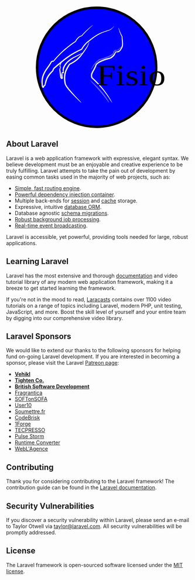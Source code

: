<p align="center"><img src="data:image/svg+xml;base64,PD94bWwgdmVyc2lvbj0iMS4wIiBlbmNvZGluZz0iVVRGLTgiIHN0YW5kYWxv%0AbmU9Im5vIj8+CjwhLS0gQ3JlYXRlZCB3aXRoIElua3NjYXBlIChodHRwOi8v%0Ad3d3Lmlua3NjYXBlLm9yZy8pIC0tPgo8c3ZnIHhtbG5zOmRjPSJodHRwOi8v%0AcHVybC5vcmcvZGMvZWxlbWVudHMvMS4xLyIgeG1sbnM6Y2M9Imh0dHA6Ly9j%0AcmVhdGl2ZWNvbW1vbnMub3JnL25zIyIgeG1sbnM6cmRmPSJodHRwOi8vd3d3%0ALnczLm9yZy8xOTk5LzAyLzIyLXJkZi1zeW50YXgtbnMjIiB4bWxuczpzdmc9%0AImh0dHA6Ly93d3cudzMub3JnLzIwMDAvc3ZnIiB4bWxucz0iaHR0cDovL3d3%0Ady53My5vcmcvMjAwMC9zdmciIHhtbG5zOnNvZGlwb2RpPSJodHRwOi8vc29k%0AaXBvZGkuc291cmNlZm9yZ2UubmV0L0RURC9zb2RpcG9kaS0wLmR0ZCIgeG1s%0AbnM6aW5rc2NhcGU9Imh0dHA6Ly93d3cuaW5rc2NhcGUub3JnL25hbWVzcGFj%0AZXMvaW5rc2NhcGUiIGlkPSJzdmcyIiB2ZXJzaW9uPSIxLjEiIHdpZHRoPSIx%0AMjM3LjUiIGhlaWdodD0iODI1IiB2aWV3Qm94PSIwIDAgMTIzNy41IDgyNSI+%0ACiAgPG1ldGFkYXRhIGlkPSJtZXRhZGF0YTgiPgogICAgCiAgPC9tZXRhZGF0%0AYT4KICA8ZGVmcyBpZD0iZGVmczYiPgogICAgCiAgICAKICAgIAogICAgCiAg%0AICAKICAgIAogICAgCiAgICAKICAgIAogICAgCiAgICAKICAgIAogIDwvZGVm%0Acz4KICAKICA8ZyBpZD0iZzQzMTEiIHRyYW5zZm9ybT0ibWF0cml4KDAuODQ2%0ANTc1MzQsMCwwLDAuODQ2NTc1MzQsMjA4MS4wMDYxLC0xNjQuNzEzNzMpIj4K%0AICAgIDxjaXJjbGUgcj0iNDcyLjQ3MjMyIiBjeT0iNjgxLjMxNjY1IiBjeD0i%0ALTE3NDEuMDI4MiIgaWQ9InBhdGg0Mjg0IiBzdHlsZT0ib3BhY2l0eToxO2Zp%0AbGw6IzAwMDBmZjtmaWxsLW9wYWNpdHk6MTtzdHJva2U6IzAwMDAwMDtzdHJv%0Aa2Utd2lkdGg6MTguNTQ1MzA3MTY7c3Ryb2tlLW1pdGVybGltaXQ6NDtzdHJv%0Aa2UtZGFzaGFycmF5Om5vbmU7c3Ryb2tlLW9wYWNpdHk6MSIvPgogICAgPHBh%0AdGggc3R5bGU9ImZpbGw6I2ZmZmZlMDtmaWxsLXJ1bGU6ZXZlbm9kZDtzdHJv%0Aa2U6bm9uZTtzdHJva2Utd2lkdGg6MXB4O3N0cm9rZS1saW5lY2FwOmJ1dHQ7%0Ac3Ryb2tlLWxpbmVqb2luOm1pdGVyO3N0cm9rZS1vcGFjaXR5OjEiIGQ9Im0g%0ALTE2MTguMTQxMiw5NjEuNzk5NiBjIC0yLjUyMTEsMS41NDM2IC0yNS4zOTM5%0ALC00MS40MTE4OSAtNzQuMjg3MSwtMTAxLjI5MjczIDAsMCAwLC0xZS01IDAs%0ALTFlLTUgLTIzLjYzMzgsLTI4Ljk4NTI0IC01My4wNjg2LC02MC44Mzg1OSAt%0AODkuNDcxNiwtOTMuMTU1NjMgLTEuODQ2OSwtNC42MDI4NCAtMy4zMDg1LC05%0ALjUxMDA0IC00LjA5OTEsLTE0LjYzOTIgLTAuNDg2OSwtNC4xNTkxNCAtMC40%0AMjA1LC04LjQwODczIDAuMjI1NiwtMTIuNjExNTggMCwwIDAsLTRlLTUgMCwt%0ANGUtNSAxLjM2NTQsLTguNDUzMzIgNC43MjMsLTE2LjEyNjY4IDguNTE0Nywt%0AMjMuMjgxNDkgMi44NTE2LC01LjQ1ODU1IDExLjE1NDQsLTIwLjEwMjU1IDEz%0ALjkyNTEsLTI1LjQzNDg5IDUuODU1OCwtMTEuMTg2MTQgMTEuMDMzOSwtMjIu%0AOTU1MzEgMTUuMTE3OCwtMzUuMjA4ODYgNi4zMjY4LC01Ljk1MzYzIDEzLjE0%0ANTgsLTExLjQ5ODkgMjAuNDE0NiwtMTYuNTA3MjggMy4zMjg0LC0yLjI5MzQx%0AIDYuNzI4NCwtNC40NTg0OSAxMC4xOTMyLC02LjQ4ODQgOS42MzgyLC01LjQz%0AOTIgMTkuNzEyMywtOS43NTgzNiAyOS44MTI3LC0xMy4yOTExOSAzMy41OTk2%0ALC0xMS42OTQxMiAyNS43MTk1LC02LjEzODg4IDU3LjQ1NDUsLTE3LjM1ODEz%0AIDcuOTYxNywtNS42MDU0MiAxNS4yNDk1LC0xMS40NDI1IDIxLjA4NDYsLTE4%0ALjM1NTA5IDcuMzUyNywtOC4xNDI1NCAxMi44Mzk4LC0xNy41MzkyMiAxNi4w%0AODEyLC0yNy4yNTMzIDkuMjcxNywtMC4wMzkzIDE4LjE4NTIsLTEuMTggMjUu%0ANTY1MSwtNS4wODQyOCA3LjI1NDQsLTMuNTQ1NjQgMTIuNTk3MSwtMTAuNjcw%0AMjcgMTUuOTA2OCwtMTguMTQ0MTQgNS4yMjUzLC02LjY3NjMgOC44MTIzLC0x%0ANC4zMTk2MiAxMC42NzcxLC0yMi4wNjQ0NSAxLjgxODMsLTcuNjQxNTggMi4w%0AMzM2LC0xNS42NzM2NSAxLjcyNzEsLTIzLjI3Mzc2IC0wLjMzNzYsLTguMDU2%0AMzMgLTEuNDE0NCwtMTcuMDgyMzYgLTIuMTA5NCwtMjQuNjE5MjMgLTAuNzYy%0AOCwtOC41ODUxNiAtMS4xNTg5LC0xNi40NTA3OSAtMC40OTk0LC0yNC4zNjI3%0AOCAtOC41NTQ0LC0xNi4zOTk0NiAtMTQuMDg1OCwtMjkuMTMzMTcgLTE3Ljk5%0ANDcsLTQxLjE4ODgzIDAsMCAwLC0xMGUtNiAwLC0xMGUtNiAtMS41NzQ0LC00%0ALjg4MTExIC0zLjE1NTEsLTEwLjU1MTQgLTQuMTM2LC0xNC4wMTY4OSAtMi44%0AMTIzLC05LjkzNDk2IC00LjU3NzYsLTE1LjIxMzc5IC00LjA5OTQsLTE1LjQw%0ANzM2IDAuNDI3NCwtMC4xNzMgMy4wODI1LDQuNzY0MzYgNi43NzgyLDE0LjUy%0AMjI1IDAuODQ3MSwyLjIzNTY2IDMuNzEzMywxMC4wNzQ0MSA1LjA5NDQsMTMu%0ANjA2ODYgMCwwIDEwZS01LDEwZS02IDEwZS01LDEwZS02IDQuNjcwNSwxMi4w%0AMjI5MiAxMC42MDQ2LDI0LjM1MzM0IDE5LjkwMSw0MS4yNjcxMyAtMC4yODIs%0ANy44NDM5NyAwLjQ2NzksMTUuNzkzNzQgMS41ODg0LDI0Ljg3MjQ3IDAuOTAw%0ANSw3LjQyNDg5IDIuMjEzOCwxNi40NDcxNyAyLjc4MDMsMjQuOTI3MzUgMC41%0ANDQzLDcuOTcxNDYgMC40NjcsMTYuNjY3NjIgLTEuMzcyMiwyNS4zODUxIC0x%0ALjc4OTUsOC41OTkzOCAtNS41MjQyLDE3LjA3MTMxIC0xMS4yMDIzLDI0LjUw%0ANzggLTMuNDcwNiw4LjY4ODM1IC05Ljc5NDIsMTcuMDQyNjUgLTE5LjEyMSwy%0AMS44MDc2MyAtNy45MTU5LDMuNzYyMjkgLTE2Ljg0ODMsNC4yNTI0MyAtMjUu%0ANDEyOSwyLjk2NzE1IC0yLjAzMTUsMTAuMDM0MDkgLTYuNDY4NywxOS41Nzk3%0ANiAtMTMuMDAyNywyNy42NjgzNSAtNi45MzQ4LDguMDEzMiAtMTUuMTUzNCwx%0ANC42NjIyMSAtMjMuODM2NSwyMC43Mjk1NCAtMjkuMzQyOSwxMC42NTI0MiAt%0AMjguODkxOCw3LjY5Mzc5IC01OC41NTMyLDE4LjI0Mzg1IC05LjY1OTQsMy40%0AMTkwOSAtMTkuMTk0OCw3LjUxNTM3IC0yOC4xOTExLDEyLjYxNDgyIC0zLjA5%0AOTUsMS42ODI1MSAtNi4xNDE2LDMuNDkyOTMgLTkuMTIwNCw1LjQyNDYzIC02%0ALjUwNDcsNC4yMTgzIC0xMi42MTA1LDguOTUyMjggLTE4LjI3NTcsMTQuMDc4%0ANjQgLTMuODQzOSwxMi4xMjc1MyAtOC44MTQzLDIzLjY3ODQ0IC0xNC40OTg5%0ALDM0LjU3Mzk4IC0zLjQ5NDEsNi42NDg3NyAtMTAuODU5MywxOS4zMzI1NSAt%0AMTQuMDY2NCwyNS4zODkxNiAtMy41NjQ3LDYuODMzODggLTYuNjM5NSwxMy40%0ANjQ0MiAtNy42NzM4LDIwLjI0MjYzIDAsMCAwLDJlLTUgMCwyZS01IC0wLjU0%0AMTUsMy4zMzUyOSAtMC42MjI2LDYuNzMzMDEgLTAuMjYyMSwxMC4wNTYzNiAw%0ALjE5MzgsMy41NjIxNCAxLjAxMzQsNy4xMTg3NCAyLjE4MDcsMTAuNTc1OTEg%0AMzUuOTY5NCwzMi4yNDQ5MyA2NC44MjA0LDY0LjMyNjQzIDg3LjcwMzksOTMu%0ANzIwODEgMCwwIDAsMmUtNSAwLDJlLTUgNDcuODk1NSw2MS41ODk1OSA2OC40%0AOTU3LDEwNS44OTU3IDY4LjU1ODgsMTA1Ljg1NzA4IHoiIGlkPSJwYXRoNDI2%0AOCIvPgogICAgPHBhdGggc3R5bGU9ImZpbGw6I2ZmZmZlMDtmaWxsLXJ1bGU6%0AZXZlbm9kZDtzdHJva2U6bm9uZTtzdHJva2Utd2lkdGg6MXB4O3N0cm9rZS1s%0AaW5lY2FwOmJ1dHQ7c3Ryb2tlLWxpbmVqb2luOm1pdGVyO3N0cm9rZS1vcGFj%0AaXR5OjEiIGQ9Im0gLTE4NjIuMTU3NSw5NjIuNzk5NjcgYyAtMC41NzI4LDAu%0ANTcyOTIgLTEwLjM3NCwtNy45MzE0NiAtMjYuODk2MSwtMjMuNzIxMzEgLTE1%0ALjM1NjMsLTE0LjY3NTc2IC00MC45ODg2LC0zOS45NDg4NCAtNjYuMTI3LC02%0AOC41MjQ3MiAtOC45NTI1LC0xMC4xNjk5NyAtMTguODE3NywtMjEuNzY2NTQg%0ALTI3LjUwMDQsLTM0LjM5ODI0IC0yLjg2MjcsLTQuMTU3ODggLTUuNzA2Niwt%0AOC42MTU1IC04LjE0MzcsLTEzLjQ0MTQ0IC0xLjY2MzEsLTMuMTg0NjcgLTMu%0AMjQ5LC02Ljg3MzU3IC0zLjk3NjEsLTExLjExNTc5IC0zLjQyNjYsLTE2Ljk0%0AMjI4IC01LjY4NjksLTM1LjMwMzAxIC00Ljg5OTYsLTU0LjEzNSAwLjU3MTks%0ALTEzLjYzMzg1IDIuODgwNCwtMjcuNTU5NzggNy4zNTk5LC00MS4xMDc4NCAw%0ALjkxMjUsLTIuNzQ2NyAxLjkwODksLTUuNDY1NjIgMi45ODA1LC04LjE1OTE4%0AIDMuMzgzNywtOC41MDU2NCA3LjQ1NjIsLTE2LjYwNCAxMS44MTQ4LC0yNC4y%0AOTI1OCA1Ljc1MzcsLTkuODM5OTEgMTIuNzQyMywtMjAuNDk3NTkgMTguMjcz%0ALC0yOS42MDM1NiAxOC4xMzY2LC04LjE0NzAyIDM0LjU4ODYsLTE3Ljk2MTc4%0AIDQ5LjEyOTksLTI4Ljk2NzczIDAsMCAwLC0yZS01IDAsLTJlLTUgMTQuMDQz%0AMywtMTAuNTc0MjEgMjYuMjg3NywtMjIuMzczNDMgMzYuODE1NSwtMzQuMDkx%0ANzcgMjEuNDYwNywtMjMuNzY3NDEgNDguNzI4MSwtNjQuNTcxNzUgNTguMDI1%0AOCwtNzcuNDcyOTUgMCwwIDAsLTFlLTUgMCwtMWUtNSAxLjgxNjgsLTUuNzAw%0ANDkgNS44NTA2LC0xMi44MTY5MyA3LjQ3NDUsLTE2LjE5ODMxIDIuNzg1OSwt%0ANS45MTM0IDMuOTc3NiwtOS41NDQ2NyA0LjY4ODIsLTEzLjAxMTk5IDAuNjI4%0AMiwtMy4wNjUwNiAwLjYyNiwtNC43NjIyIDAuOTg0OCwtNC43ODk3NyAwLjI1%0AMzQsLTAuMDE5NSAwLjg2MzgsMS42NDQyOCAwLjc5NzYsNC45ODM1MSAtMC4w%0ANzEsMy41NjMxMSAtMC44OTksOC4wMjg1MiAtMy4yNDQzLDE0LjE4Nzc5IC0x%0ALjM0MzIsMy41ODUzOSAtNS4xMzQ2LDExLjgwMDk1IC02LjQwNzIsMTYuODMz%0AMjcgMCwwIDAsMTBlLTYgMCwxMGUtNiAtOS4zNzIzLDE0LjgxNjM4IC0zMy4w%0AMzgzLDU0LjAxNjYzIC01Ni4wNjUyLDgwLjk1OTgxIC0xMC41NTYsMTIuMjk0%0ANzMgLTIyLjk5MzMsMjQuNzA4NTYgLTM3LjQ2MzYsMzUuOTMzMzIgMCwwIDAs%0AMmUtNSAwLDJlLTUgLTE0LjMwMjksMTEuMDQ1ODUgLTMwLjU0NjcsMjAuNzQ2%0AMDIgLTQ4LjUxOSwyOC41OTM0NiAtNC44OTEsOC43MDIwMyAtMTEuMDQ3OSwx%0AOC43MzM0OSAtMTUuODEyNiwyNy41MzkyMSAtNC4xNjU2LDcuNDI0NTUgLTgu%0AMDM1NywxNS4xMjY2NCAtMTEuMjA2OCwyMy4wOTMyOCAtMS4wMDQ1LDIuNTIz%0ANDEgLTEuOTMzMyw1LjA1OTM5IC0yLjc3NzgsNy42MTA3NyAtNC4xODE3LDEy%0ALjU2ODU2IC02LjM3MzQsMjUuNTkxODMgLTYuOTg4NCwzOC40MDM3OSAtMC44%0ANTc5LDE3LjgyMjgzIDEuMTkzNSwzNS41MjYyNyA0LjMwOTYsNTIuMDc1MTkg%0AMC4zNDM2LDIuNzIxODUgMS42MTIxLDUuNTk3ODkgMy4wMjEsOC42MTM4MiAy%0ALjA4MjUsNC4yOTY0NCA0LjY2MTUsOC40NDY4IDcuMzM3OCwxMi40ODgzNyA4%0ALjEyMjUsMTIuMjQ0NzkgMTcuNTk4OCwyMy44MTA3NCAyNi4yMzU4LDM0LjEw%0AMzI1IDIzLjQxOTYsMjcuODkwNTkgNDkuNzI4OCw1NS45NjQ4NyA2My4yNDg1%0ALDcwLjU4MDY5IDE1LjQ5NzEsMTYuNzUzNTMgMjQuMTY0MSwyNi4zOTkwMSAy%0AMy41MzA2LDI3LjAzMjY1IHoiIGlkPSJwYXRoNDI3MCIvPgogICAgPHBhdGgg%0Ac3R5bGU9Im9wYWNpdHk6MC4zNjYwMDAwMTtmaWxsOiNmZmZmZTA7ZmlsbC1v%0AcGFjaXR5OjE7ZmlsbC1ydWxlOmV2ZW5vZGQ7c3Ryb2tlOm5vbmU7c3Ryb2tl%0ALXdpZHRoOjFweDtzdHJva2UtbGluZWNhcDpidXR0O3N0cm9rZS1saW5lam9p%0AbjptaXRlcjtzdHJva2Utb3BhY2l0eToxIiBkPSJtIC0xNjQyLjE0MjgsOTYy%0ALjc5OTY3IGMgLTEuMjMwMiwwLjc2ODI3IC04Ljk5NDgsLTkuNzg5MjkgLTIx%0ALjcyNzksLTI2LjU0MjA3IC0xMy40ODI1LC0xNy43Mzg2IC0yOS43ODQsLTM4%0ALjY5NTIxIC01MS41NzUyLC02My44NjU3NSAtMjEuNzEzNywtMjUuMDgwOSAt%0ANDEuMTQzOSwtNDUuNDAzMTUgLTU2LjE5NTEsLTYxLjE0OTcyIC01LjUxMjUs%0ALTYuNDY2NjQgLTkuNjg5MSwtMTEuNjc5NjEgLTEzLjAyMDYsLTE2LjI2MDcy%0AIDAsMCAwLC0xMGUtNiAwLC0xMGUtNiAtNC44MTUsLTYuNjI3MSAtNy4wNDg3%0ALC0xMC43MTc5OCAtNi40OTExLC0xMS4xOTM2NyAwLjY4NjUsLTAuNTg1NjIg%0ANC4xMjYxLDIuNTQyMDIgOS45MzEyLDguMjI4ODcgMCwwIDAsMTBlLTYgMCwx%0AMGUtNiAtMC4yNjMxLC0wLjI1Nzg3IDEyLjgzNDIsMTIuNjIwMTMgMTQuNTU5%0AOSwxNC4zMjAwNiAxNi4yMDAyLDE0LjIxOTI4IDM3LjIyMDMsMzQuNTgxNSA1%0AOC44OTYyLDU5LjYyOTU5IDIxLjU1ODMsMjQuOTEyMTEgMzguMDkyNSw0Ny45%0AMDE0NiA0OS43MjM4LDY2LjI4NjY2IDExLjM1NjksMTcuOTUxNDEgMTcuMDA3%0AOSwyOS44NTQxMyAxNS44OTg4LDMwLjU0Njc1IHoiIGlkPSJwYXRoNDI3MiIv%0APgogICAgPHBhdGggc3R5bGU9Im9wYWNpdHk6MC4zMzkwMDAwMztmaWxsOiNm%0AZmZmZTA7ZmlsbC1vcGFjaXR5OjE7ZmlsbC1ydWxlOmV2ZW5vZGQ7c3Ryb2tl%0AOm5vbmU7c3Ryb2tlLXdpZHRoOjFweDtzdHJva2UtbGluZWNhcDpidXR0O3N0%0Acm9rZS1saW5lam9pbjptaXRlcjtzdHJva2Utb3BhY2l0eToxIiBkPSJtIC0x%0ANzg1LjE1MjMsNzAwLjc4MjE5IGMgLTAuNzUzNiwtMC4zNzM2MSAyLjUwNDYs%0ALTEwLjc5MzU0IDEyLjExNDYsLTI2Ljg5NjM1IDkuMzkwOSwtMTUuNzM1NzMg%0AMjUuNzEzMywtMzcuOTM5NDEgNTAuOTI5NSwtNTYuMjc3MDMgMTYuNjM0LC00%0ALjY5NjcxIDM1LjYyNTksLTEwLjE4MDg0IDUzLjg4OSwtMTYuODUzMjggNi41%0AMzgzLC0yLjM4ODc4IDEyLjg3MywtNC44ODYxNSAxOS4wMzM5LC03LjUzNzQ4%0AIDkuMDEwNywtMy44ODE0NSAxNy4yMzc4LC03Ljg5ODU2IDI0LjY4NjIsLTEy%0ALjc5NTQ4IDUuOTA0NywtMy44MDIzMyAxMC45Nzg4LC03LjcwNjk2IDE0LjM3%0AMTYsLTEyLjU5OTI5IDAuMjc0NywtMC43MDM5IDAuMjg4OSwtMS44MTY1MyAw%0ALjM1NDgsLTMuMTY4OSAwLjEwOTksLTEuNzMwNTggMC4zNTcyLC0zLjcyMzg4%0AIDEuMDQ0MSwtNS44ODY0MSAxLjA1NTUsLTIuOTQ0NDEgMi43MDA5LC01LjMy%0ANTkxIDQuNDc0MywtNy4xOTU0NCAzLjcwMTksLTMuNDU4OTQgNy43NjMyLC02%0ALjExNTI5IDExLjQ2MDQsLTguMzExMjYgNC42OTMyLDEuMDE3MjcgOS40NTU4%0ALDAuODE4MiAxMy42MTE4LC0wLjI5MzAzIDQuMjcxNCwtMS4xNDE5MSA4LjI1%0ANjMsLTMuNTUwNjkgMTEuNjAwNCwtNS45MjExMiA2LjM5NTIsLTQuNTU1MDYg%0AMTQuNjkwNCwtMTIuNjY5NTcgMTcuNDYyMiwtMTUuMTc3ODYgNC4xMTEsLTMu%0ANzIwMjYgNi41NjkxLC01LjQ5OTkyIDYuOTgzMywtNS4wOTkzNCAwLjM5MzYs%0AMC4zODA2NiAtMS4yNjc0LDIuOTAzMzMgLTQuNjA4Myw3LjI4MzIgLTIuNzUw%0ANywzLjYwNTkyIC04LjkxODksMTEuNTQzOTYgLTE2LjEzMDQsMTcuNzE3Nzgg%0ALTMuNDI1NSwyLjk0MjM2IC03LjgyNDksNi4wMTYyOSAtMTMuMTkzNiw3Ljkx%0AMDQzIC00LjM2NzYsMS41NzI0IC05LjQwMiwxLjk1MjQ1IC0xNC40MTY2LDAu%0ANjAxMjQgLTIuNDU5OSwyLjA4ODAzIC00Ljg3NDEsNC4yOTUyOSAtNi41MTMx%0ALDYuODQ3MTkgLTEuMTY3MywxLjQ0MDk4IC0yLjE2MTQsMi44OTA2NyAtMi41%0AMjA4LDQuMzAzNTggLTAuMzE3LDAuOTI5NCAtMC4zNjQ0LDIuMTk5MzYgLTAu%0ANDY3MiwzLjc4NDYzIC0wLjE0MDgsMS44NjkzNyAtMC40MTkzLDQuMDc3NDIg%0ALTEuMTY3MSw2LjUwNTY3IC00LjQzODksNi42OTc3MSAtMTAuNDQ4OCwxMi4w%0AMTgwMiAtMTcuMDQ2LDE2LjYwMDczIC04LjAzMzksNS40ODcxNyAtMTYuNzUw%0AMSw5LjkzMDEzIC0yNi4wMzY3LDEzLjk5MTM2IC02LjIwMzMsMi43MTU5IC0x%0AMi41NzQ5LDUuMjQ1NTMgLTE5LjEzMzUsNy42MjgzIC0xOC40MTM5LDYuNjg5%0AOTMgLTM3LjE3NTYsMTEuNzkzNSAtNTMuODE4MywxNi4wMDEwMiAtMjMuNjg0%0AMiwxNi40MDQyNSAtNDAuMDY4OCwzNi44NzE0NSAtNTAuMjg0Nyw1MS4yMDgz%0ANSAtMTAuNDc1NCwxNC43MDEgLTE1LjUyNjksMjQuMjAwMzcgLTE2LjY3OTgs%0AMjMuNjI4NzkgeiIgaWQ9InBhdGg0Mjc0Ii8+CiAgICA8cGF0aCBzdHlsZT0i%0AZmlsbDojZmZmZmUwO2ZpbGwtcnVsZTpldmVub2RkO3N0cm9rZTpub25lO3N0%0Acm9rZS13aWR0aDoxcHg7c3Ryb2tlLWxpbmVjYXA6YnV0dDtzdHJva2UtbGlu%0AZWpvaW46bWl0ZXI7c3Ryb2tlLW9wYWNpdHk6MSIgZD0ibSAtMTg1MS4xNTY3%0ALDU2Ni43NzMyNiBjIDAuMzczOCwwLjYxOTE1IC01LjQ2MjQsNS4xMTc4IC0x%0ANi43Nzg1LDExLjg2MTcgLTI1LjI1NzMsMTUuMDUyMzMgLTE0LjE4MDUsNy4y%0AMDMxNSAtNDguMjE1MywyNi42Nzc4OCAwLDAgMCwxMGUtNiAwLDEwZS02IC0x%0AMC4xODU5LDUuODMxOTQgLTIxLjYzMzEsMTIuODE2OSAtMzIuNTUxLDIwLjk5%0AOTg1IC05LjkzNzcsNy40NDE2NiAtMTkuOTI4MiwxNi4yMzA1OCAtMjguODI0%0ANCwyNi41NDE3NyAtOC43NTMzLDEwLjk5NjU5IC0xNy4yOTI5LDIzLjQ5MjA3%0AIC0yMS4zNjA1LDM3LjM2NDkzIC0yLjI5Nyw3LjA4ODg5IC0zLjUwNywxNC42%0ANjg0MiAtMy4zMDIxLDIyLjEwNTM4IDAuMTQzNiw1LjIxNTU3IDAuOTgxLDEw%0ALjI2NDMzIDIuNTU2MSwxNC45NTE1OSAtMy44MjM4LDEuNDkwNjIgLTcuNzc5%0AMywyLjE4MzQ2IC0xMS41MzE2LDEuOTgwMTIgLTEuMTk0LC0xLjY2Mjg3IC0x%0ALjY5MzEsLTMuNDIzNjQgLTEuODI0NSwtNC42OTc4OSAtMC4yNjIsNS4yNDg5%0AIDAuMTIwOCwxMC41NTg0NCAxLjIzNjIsMTUuNzk0MjEgLTAuMTg3Miw5LjEx%0ANzU1IDEuMTQ5NywxOC4yNjc0OSAyLjk2NzksMjYuOTc1MzUgMCwwIDAsM2Ut%0ANSAwLDNlLTUgLTAuNTQwNywyLjI3NjQ1IC0yLjQ3MjMsNS4wMjQyOSAtNi4w%0AOTc4LDcuMTE5NDcgMCwwIDAsLTFlLTUgMCwtMWUtNSAtMy40MDUxLDAuNDY2%0AMDUgLTUuODg0OSwtMC4zNDQ2NSAtNy4xNjI4LC0xLjczNjEgLTEuNzExOSwt%0AMS40MjY3NiAtMi45MDExLC0yLjg5MjQ0IC0zLjc4MiwtNC4xMjYwNyAtMS4z%0AMTc1LC0xLjkyNjYyIC0yLjI2NSwtMy40NTczOCAtMy4zOTI1LC01LjA5MDIy%0AIC0yLjE4MzgsLTE3LjExMDU0IC00LjE0NTksLTMyLjk4OTI3IC01Ljg2MjEs%0ALTQ3LjQ2MjY2IDAuMDEzLC0wLjQ1MjQzIC0wLjkxMTIsLTEzLjcyNTU1IC0w%0ALjg4OTQsLTE1LjAyMjc3IDAuNDk5OCwtNy42NjQxIDQuMDI1NywtMTQuNDI2%0ANDIgNy41Nzk2LC0xOS42NzYxMSAtMS42MTc0LC0wLjQ3ODAyIC0zLjAzMzgs%0ALTEuMzcxMDYgLTQuMDY4NywtMi42MjQ2OSAtMS4wOTg3LC0xLjc5NTA1IC0x%0ALjcxNzcsLTMuNzQxMjYgLTEuOTI2MiwtNS42NTE0OSAtMC40MTk1LC00LjYw%0AMDY4IDAuOTQ3NiwtOC42OTQ1OCAyLjM1OTIsLTExLjc5NTkgMi4wNzc5LC00%0ALjczMzk0IDQuODQ3NCwtOS4wMDAwNSA2Ljg1NTMsLTExLjk3ODM2IDAsMCAw%0ALC0xMGUtNiAwLC0xMGUtNiA1LjI0NTMsLTcuODAwNzYgOC41OTI1LC0xMS43%0ANDQ5MiA5LjAwNDEsLTExLjUwNTI3IDAuNjY5OSwwLjM4OTk4IC0xLjY3NjYs%0ANC45OTM4IC01Ljk0NDUsMTMuMzEyMjEgMCwwIDAsMWUtNSAwLDFlLTUgLTEu%0ANTkxOSwzLjEwOTkxIC0zLjkxMzYsNy41OTAxOSAtNS4zOTgzLDExLjk0MDgy%0AIC0wLjk1NTksMi45NDA4NiAtMS45MDYzLDYuMzYyNjYgLTEuMjkzNiw5LjI1%0ANjM3IDAuMjEyMiwxLjEzOTQ0IDAuNjQ4NiwyLjI2MjM4IDEuMzE4MiwzLjE4%0ANDM3IDAuODYyOCwxLjY2MzM0IDIuMDk1NiwzLjIyODE0IDMuNTQwNSw0Ljc1%0ANjIyIC0yLjY1NTYsNi4wMTcyIC01LjE2ODYsMTMuMzkyNjEgLTQuNzM5Niwy%0AMC44MTUyOSAwLjEyNjYsMTEuMDQwNjcgMS4yMDAyLDEuODU1MjggMS40Mjky%0ALDE0LjQ5MDQ5IDEuOTU3NSwxMy42OTIyOSA0LjAwODgsMjguNTgyMTIgNi4x%0AMzg3LDQ0LjU0MzQ4IDAuOTQ0NSwxLjAxMTIxIDEuODY2NywyLjExNjYzIDIu%0ANjA3OCwyLjg5Nzk4IDAuOTExOCwxLjEwNDYgMS41OTAxLDIuMDExMjggMi4y%0AMTg0LDIuNDI3MDMgMC40MjUsLTAuMDU2IDAuMTQyOCwwLjE3ODI2IC0xLjE2%0AMjQsMC4wNDY1IDAsLTEwZS02IDAsLTEwZS02IDAsLTEwZS02IC0wLjc3NDEs%0AMS4yODM2MiAtMC45NDExLDEuMTc3NjMgLTAuMDk3LDAuNzk2MjYgMCwwIDAs%0AMCAwLDAgLTIuMjE1LC04LjEwMTQ3IC0zLjg5NjksLTE2Ljg2NTkgLTMuOTc0%0ANywtMjUuOTUxIDEuMTg5MywtNy4wOTQ2OCAzLjI4MDEsLTE0LjI0NTM0IDYu%0AMTc4NiwtMjEuMjg1NDYgMy4yNDY2LDAuNjM5MjggNS45MjI0LDEuMjMyODQg%0AOC4yOTEyLDEuMTg3NDkgMC41NDU5LDEuNzQ3MDcgMS40MzgsMy4wNzE1MiAy%0ALjM1NDMsNC4wOTUyOCAtMi41MjM5LC00Ljc5Nzc3IC00LjE4MjgsLTkuOTA1%0AODIgLTUuMDA4OCwtMTUuMTI5MTcgLTEuMTc4LC03LjQ0ODk5IC0wLjYzMTEs%0ALTE0LjkyNzM2IDEuMjk4MywtMjEuODIxNzggNC45MTA1LC0xNS44MzA0NiAx%0ANC4xOTk5LC0yOS4zMzk0MSAyMy42MDY4LC00MC42MzcyOCA5LjY2NzIsLTEw%0ALjg2NjMzIDIwLjM2NTMsLTE5LjkzNzAxIDMwLjk0ODEsLTI3LjQ1OTc1IDEx%0ALjU5NzUsLTguMjM1OSAyMy41MTE5LC0xNS4wMDA0NSAzNC4xMTAzLC0yMC41%0AMTY0MSAwLDAgMCwwIDAsMCAxNC4zMzY5LC03LjQ2Njg4IDQ0LjU0MjQsLTIx%0ALjI4NzEyIDQ5Ljg0NjQsLTIzLjc4NDkzIDExLjc5NjQsLTUuNTU1MjIgMTgu%0AMzQ1NCwtOC44MjgxIDE4Ljc0MzQsLTguMTY4NzcgeiIgaWQ9InBhdGg0Mjc2%0AIi8+CiAgICA8cGF0aCBzdHlsZT0iZmlsbDojZmZmZmUwO2ZpbGwtcnVsZTpl%0AdmVub2RkO3N0cm9rZTpub25lO3N0cm9rZS13aWR0aDoxcHg7c3Ryb2tlLWxp%0AbmVjYXA6YnV0dDtzdHJva2UtbGluZWpvaW46bWl0ZXI7c3Ryb2tlLW9wYWNp%0AdHk6MSIgZD0ibSAtMTYwMi4xNDAxLDM1NC43NTkxMiBjIC0wLjM1OCwtMC4y%0ANjY0NiAtMy45NzcsOS41MTY5NiAtMTguNDUyOCwyMS45MjIwNyAtNC41OTA4%0ALDMuOTI5MzYgLTEwLjQ2OTYsNy45OTg0MyAtMTcuNjQ4MSwxMS4yNTg2MSAt%0ANS4yNDA5LDIuMzczNzggLTEwLjU0NTQsNC4wODk3NyAtMTYuNzAwMyw2LjAx%0ANTE1IC01LjE5NzYsMS42MzYzMiAtMTEuMDM3NSwzLjUwNDQxIC0xNi4zODk1%0ALDYuMDAyMjYgLTI0LjU4NzgsNy42MTQ3MSAtNTIuMjA4NCwyMC4xNjg3NSAt%0AODEuNjMwNCw0MC4yOTQxMiAtMjMuMjgwMiwxNS45MjgxNSAtNDAuNjIzOCwz%0AMS4wMTQwMiAtNjYuNjE0NCw1MS4zNTk3NCAtNS41OTI4LDYuMDEzOSAtMTEu%0AMjcwMiwxMi4yODE1OCAtMTYuNTY0NywxOC44MTQ4IC0zLjA4MDksMy43ODky%0AIC02LjA1NzUsNy43MDM4OSAtOC43MTc3LDExLjc5Mzc5IC0xLjgyOTQsMi44%0AMDM1NSAtMy41MjA2LDUuNzY2NzQgLTUuMzQxMSw4Ljg1NTE3IDAsMTBlLTYg%0AMCw0ZS01IDAsNGUtNSAtMi4yOTAyLDMuNjQ3NjQgLTQuNzQ1Nyw3LjI4MjIy%0AIC03LjQxODgsMTAuODMwMTQgLTM4LjAwOCwxNy4yNzIyMiAtNzcuNDUyOCwz%0AOS4yOTQ1OSAtMTE1LjYyNzQsNjcuMTgyOTYgLTI5LjEyODUsMjEuMjE2OTMg%0ALTU0LjQ4OTIsNDMuNDg3NzEgLTg0LjQ4MzUsNjguMTI2NTUgLTIuMjk2Miwy%0ALjgxMTAzIC00LjkyNyw1LjExODUzIC03LjYxNzksNy4wODU5OSAtMi41NTQ1%0ALDEuOTIxOTYgLTUuMDA1NSwzLjU2OTg0IC02Ljk3OTgsNS4zMjU3OSAwLDAg%0AMCwzZS01IDAsM2UtNSAtMi4yOTM3LDIuMDExMzggLTQuMjc3MSw0LjQwNDU3%0AIC01LjgzNjUsNy4wNDc1IC0yLjU4NTcsNC4zMTUzNyAtNC4zODE5LDkuMjkw%0AODMgLTUuOTE0OCwxNC41MzA1OSAwLDAgMCw2ZS01IDAsNmUtNSAtMTEuMTE0%0ANiwxMC43ODA2NyAtMjEuNzMxMiwyMi4zNDQ4NiAtMzAuODA5LDM1LjAzOTM3%0AIC02LjQzNjQsOC45NDY1MSAtMTIuMDU3OCwxOC41NTM5IC0xNi40MTAxLDI4%0ALjczMzQ5IC0zLjQ0ODIsOC4wMzQwNiAtNi4xMDA5LDE2LjUwMDczIC04LjM3%0AMzYsMjUuMjA1NzUgLTAuMDc3LDAuMjk2MDYgLTAuMTU0MiwwLjU5MjI5IC0w%0ALjIzMDUsMC44ODg2NiAtMi45MTcyLDkuMzEzIC01LjM2NTksMTguMzQwMDkg%0ALTguNDU0MiwyNy44Mzc4MiAwLDAgMCwxMGUtNiAwLDEwZS02IC0yLjAxNDQs%0AMC4zNzMwNCAtNC4wMjY3LDAuNzQ1NjIgLTYuMDM2OCwxLjExNzc3IC0wLjM5%0AMTEsMy4xNDg3NCAtMS4xNzAxLDcuMjQ1NDcgLTQuMDY3NCwxMC45OTYyMSAt%0AMS4yMjk0LDEuNzc4OTMgLTMuNzM0LDMuMDkwMDEgLTcuMjgwMiwzLjIzNTEy%0AIC00LjAxNjQsLTEuMTUwMDkgLTYuNTgxNCwtMy4yOTM2OSAtNy43NzAxLC01%0ALjM1MjYzIC00LjYwNiwtMjIuNTg2MDcgLTYuMDI2LC00NS42NDkyOSAtMi41%0ANDEsLTY4LjAyMTM4IDMuMDY0NywtMTguMTMzMTUgOS41MzY5LC0zNS4yOTMw%0ANSAxNy45ODI2LC01MC44Nzk4MSA4LjEzMTUsLTE0Ljk5OTEgMTcuOTkzOCwt%0AMjguODg1MjkgMjcuMzM1NywtNDIuMDg0MjggMTAuMDMyNywtMTQuMTQyODMg%0AMTkuNTExNiwtMjcuNjQzMzIgMjcuMTY2MywtNDIuMTAxOTcgMCwwIDFlLTQs%0ALTRlLTUgMWUtNCwtNGUtNSAyLjYxODQsLTEuOTk2NzggNS42MDYzLC00LjE0%0AOTAyIDkuMjU5NiwtNS43OTA3NyAzLjE5MzcsLTEuMjIwMTcgNi42ODE4LC0x%0ALjE0NjEzIDkuODg3NiwwLjA5ODUgNTUuMDcwOCwtNjkuNDc4NzIgMTIwLjgx%0AOTYsLTEyMC43MjA0OCAxNzQuNzU1NSwtMTU2LjQ2Njg5IDEuOTMyNSwtNC40%0ANjgwMyA0LjEyMjEsLTguODA0MTkgNi45MTEsLTEyLjgzMjk2IDUuMjI5Nywt%0ANy4zOTYyOSAxMS41MjEyLC0xMy43MzIwMyAxNy41MTc3LC0xOS4zMzA4NCA3%0ALjY5NDEsLTYuNTIxOSAxNy41MTQ5LC05LjM1MjYzIDI1LjQ4MjgsLTExLjg4%0AOTE3IDEyLjUxNTEsLTE2LjkwMzg5IDI4LjYzNzEsLTMxLjYzNzYyIDQwLjAz%0AMjgsLTQxLjk1MTY1IDAsMCAwLC0yZS01IDAsLTJlLTUgMzEuNTc4NCwtMjgu%0ANTQ3NDYgNTAuNTMwMiwtNDIuOTM3MTMgNTAuNTY3NywtNDIuODk2MzIgMC4y%0ANTE1LDAuMjczOTIgLTMuODYwNSw0LjU2OTIxIC0xMiwxMi4zNDkxNCAyMi45%0ANzcyLC0yMS45NjIwNiAtNTEuNDU2Myw0OC43MzM0NCAtMzUuNzEsMzMuNjE0%0ANjggMCwwIDAsMmUtNSAwLDJlLTUgLTExLjI0NzUsMTAuNzc5MjQgLTI3LjQ0%0ANTMsMjYuMjM4MjggLTM5LjcwMTMsNDMuMTk5NzkgLTguMzUyNywzLjExODM1%0AIC0xNy45ODk2LDYuMTUwMSAtMjQuNTIwNiwxMi4xMTI0NiAtNS43MzgzLDUu%0ANTg0MzMgLTExLjYyNjYsMTEuNjg4MSAtMTYuMjYwMSwxOC41MzY5OCAtMi43%0AOTM2LDQuMDMzOTUgLTUuMTA2Miw4LjUxMjE2IC03LjMxNDQsMTMuMzAzNDUg%0ALTU0LjA1NzksMzYuNzkwMTQgLTEyMC44ODQsODkuMzc4MDIgLTE3Ny4yNjc5%0ALDE1OS41NTQxOSAtMy4wMTgzLC0wLjI3MzUyIC02LjIzNDUsMC4wOTE1IC05%0ALjA2NTYsMS4xOTQ4NyAtMS43OTAxLDAuNDU3NDEgLTMuNjE0NiwxLjcxNTkg%0ALTUuNzg5MywzLjExMzQ2IDAsMCAwLDJlLTUgMCwyZS01IC03LjQ5ODcsMTQu%0ANjUwNSAtMTYuNjYzOCwyOC4wMzE3OSAtMjYuMTY5Myw0MS42NTg3MiAtOS4y%0ANzYsMTMuMjYyODMgLTE4Ljg5MTMsMjYuODc3OCAtMjYuNTY4OCw0MS4yMTU3%0ANCAtNy45NDk1LDE0LjgzODAyIC0xNC4wMjM4LDMxLjAxMTM5IC0xNi44MDQz%0ALDQ3Ljg5NjQzIC0zLjYxNDcsMjAuMTYyOTIgLTIuNTQxNiw0MS4yNTg5MyAx%0ALjQ3NjgsNjIuMTY4MDcgMC44NTIsMC4zMDIxMiAwLjc5NDksMC41MzkwMSAt%0AMC4xMDQ3LC0wLjM2MzI3IC0xLjExNiwwLjMzODMyIC0xLjM2MjcsMC4xMzE5%0ANSAtMC45NzE3LDAuMDg0NCAyLjQ0NzIsLTIuMjY4NDUgMy44NDc2LC02LjMw%0ANDg4IDUuOTYwMywtMTAuODQzNzYgMS45ODU5LC0wLjI5Mzg2IDMuOTczOCwt%0AMC41ODc5NyA1Ljk2MzksLTAuODgyMzUgMCwwIDFlLTQsLTFlLTUgMWUtNCwt%0AMWUtNSAxLjY0NjgsLTcuOTM2MDEgMi43OTMxLC0xNS43NTE3MyA0LjQxMTks%0ALTI0LjA4ODY1IDAuMDc5LC0wLjMwNjk0IDAuMTU3OCwtMC42MTM5MSAwLjIz%0ANzYsLTAuOTIwOSAyLjM0NjMsLTkuMDI2MTEgNS4xNjQzLC0xNy45NjU5MSA4%0ALjg2NjQsLTI2LjYyMDE2IDQuNjk0NiwtMTAuOTM1MTQgMTAuNjg0MiwtMjEu%0AMTcxNTIgMTcuNTEzMSwtMzAuNjI0OTEgOS4xMjcxLC0xMi41NTY5MiAxOS43%0AMDM3LC0yMy43ODQzOSAzMC43MDIsLTM0LjA1NTg5IDAsMCAwLC01ZS01IDAs%0ALTVlLTUgMS4xNjM3LC00Ljk2OTc4IDIuODY4MywtMTAuMDEwNTUgNS42Mjks%0ALTE0LjcxMjI1IDIuMTA0MiwtMy41MzU5IDQuNzU1NywtNi43MTcyMSA3Ljgz%0ANzcsLTkuNDE0MDggMCwwIDEwZS01LC0zZS01IDEwZS01LC0zZS01IDIuNjE5%0AOSwtMi4yNjc4NCA1LjI3MDksLTQuMDY2ODYgNy41ODYxLC01Ljc4NDYzIDIu%0ANTE2OSwtMS45MjQ4OSA0LjgwNzUsLTMuOTAyNDggNi42MDE3LC02LjEwMzY2%0AIDMwLjEyNCwtMjQuNjQ4ODYgNTYuMDUwMywtNDcuMjIzODMgODUuODk3Niwt%0ANjguNzk2OTMgMzguMjY1OCwtMjcuNTcyOTkgNzcuODM0MiwtNDkuMTQ0NDEg%0AMTE2LjAxODMsLTY1LjkxMTU4IDEuOTUyNywtMi44MTExOCAzLjc0MTMsLTUu%0ANzYxODkgNS40MTc4LC04Ljc3NzUzIDAsMCAwLC00ZS01IDAsLTRlLTUgMS44%0AMTE2LC0zLjAxMjY4IDMuNiwtNi4wNjY5MSA1LjYyNTgsLTkuMTE2MjkgMi45%0AMjI1LC00LjM4NTk0IDYuMTA3OCwtOC40OTU3NCA5LjM0ODYsLTEyLjM4OTgy%0AIDUuNzA2LC02LjgzNjY0IDExLjcxNTksLTEzLjMwMzM4IDE3LjU3MDUsLTE5%0ALjQyOTA0IDI2LjEwMjcsLTE5Ljk4ODkzIDQ0LjI0MzIsLTM1LjI4MjQgNjgu%0AMTEzMSwtNTEuMTA4MjIgMzAuMDk5MSwtMTkuOTU4MDIgNTguNDk3LC0zMi4x%0ANTk3NSA4My42NjIxLC0zOS4yNTAwNyA1LjY4MTMsLTIuNDY2MjUgMTEuNjI0%0AOSwtNC4xODc4IDE2LjgyMDMsLTUuNjQwMTkgNi4yMSwtMS43NDkzMiAxMS4z%0ANzIzLC0zLjIyMjMyIDE2LjQ1MzYsLTUuMzE5ODIgNi45MzIyLC0yLjg1MjYy%0AIDEyLjcyNDMsLTYuNTE2NjEgMTcuMzI2NCwtMTAuMDg5MDkgMTQuNjUwOCwt%0AMTEuMzYwNzEgMTkuMDkwOCwtMjAuNTk3NjcgMjAuMjE4NCwtMTkuNzU4NTQg%0AeiIgaWQ9InBhdGg0Mjc4Ii8+CiAgICA8dGV4dCB4bWw6c3BhY2U9InByZXNl%0AcnZlIiBzdHlsZT0iZm9udC1zdHlsZTpub3JtYWw7Zm9udC12YXJpYW50Om5v%0Acm1hbDtmb250LXdlaWdodDpub3JtYWw7Zm9udC1zdHJldGNoOm5vcm1hbDtm%0Ab250LXNpemU6MjUyLjAyMjgyNzE1cHg7bGluZS1oZWlnaHQ6MTI1JTtmb250%0ALWZhbWlseTonR2l2ZSBZb3UgR2xvcnknOy1pbmtzY2FwZS1mb250LXNwZWNp%0AZmljYXRpb246J0dpdmUgWW91IEdsb3J5JztsZXR0ZXItc3BhY2luZzowLjAx%0ANDAwMTI3cHg7d29yZC1zcGFjaW5nOjBweDtmaWxsOiMwMDAwMDA7ZmlsbC1v%0AcGFjaXR5OjE7c3Ryb2tlOm5vbmU7c3Ryb2tlLXdpZHRoOjFweDtzdHJva2Ut%0AbGluZWNhcDpidXR0O3N0cm9rZS1saW5lam9pbjptaXRlcjtzdHJva2Utb3Bh%0AY2l0eToxIiB4PSItMTYwMi4wMTU1IiB5PSI4OTUuNDIyNzkiIGlkPSJ0ZXh0%0ANDI4MCIgdHJhbnNmb3JtPSJzY2FsZSgxLjA4NzkxNzIsMC45MTkxODc2MSki%0APjx0c3BhbiBpZD0idHNwYW40MjgyIiB4PSItMTYwMi4wMTU1IiB5PSI4OTUu%0ANDIyNzkiPkZpc2lvPC90c3Bhbj48L3RleHQ+CiAgPC9nPgo8L3N2Zz4K"></p>


## About Laravel

Laravel is a web application framework with expressive, elegant syntax. We believe development must be an enjoyable and creative experience to be truly fulfilling. Laravel attempts to take the pain out of development by easing common tasks used in the majority of web projects, such as:

- [Simple, fast routing engine](https://laravel.com/docs/routing).
- [Powerful dependency injection container](https://laravel.com/docs/container).
- Multiple back-ends for [session](https://laravel.com/docs/session) and [cache](https://laravel.com/docs/cache) storage.
- Expressive, intuitive [database ORM](https://laravel.com/docs/eloquent).
- Database agnostic [schema migrations](https://laravel.com/docs/migrations).
- [Robust background job processing](https://laravel.com/docs/queues).
- [Real-time event broadcasting](https://laravel.com/docs/broadcasting).

Laravel is accessible, yet powerful, providing tools needed for large, robust applications.

## Learning Laravel

Laravel has the most extensive and thorough [documentation](https://laravel.com/docs) and video tutorial library of any modern web application framework, making it a breeze to get started learning the framework.

If you're not in the mood to read, [Laracasts](https://laracasts.com) contains over 1100 video tutorials on a range of topics including Laravel, modern PHP, unit testing, JavaScript, and more. Boost the skill level of yourself and your entire team by digging into our comprehensive video library.

## Laravel Sponsors

We would like to extend our thanks to the following sponsors for helping fund on-going Laravel development. If you are interested in becoming a sponsor, please visit the Laravel [Patreon page](https://patreon.com/taylorotwell):

- **[Vehikl](https://vehikl.com/)**
- **[Tighten Co.](https://tighten.co)**
- **[British Software Development](https://www.britishsoftware.co)**
- [Fragrantica](https://www.fragrantica.com)
- [SOFTonSOFA](https://softonsofa.com/)
- [User10](https://user10.com)
- [Soumettre.fr](https://soumettre.fr/)
- [CodeBrisk](https://codebrisk.com)
- [1Forge](https://1forge.com)
- [TECPRESSO](https://tecpresso.co.jp/)
- [Pulse Storm](http://www.pulsestorm.net/)
- [Runtime Converter](http://runtimeconverter.com/)
- [WebL'Agence](https://weblagence.com/)

## Contributing

Thank you for considering contributing to the Laravel framework! The contribution guide can be found in the [Laravel documentation](https://laravel.com/docs/contributions).

## Security Vulnerabilities

If you discover a security vulnerability within Laravel, please send an e-mail to Taylor Otwell via [taylor@laravel.com](mailto:taylor@laravel.com). All security vulnerabilities will be promptly addressed.

## License

The Laravel framework is open-sourced software licensed under the [MIT license](https://opensource.org/licenses/MIT).
